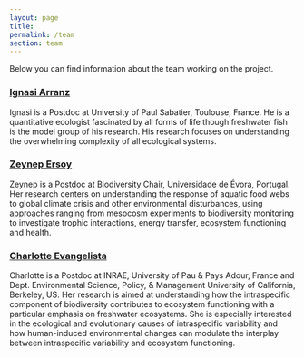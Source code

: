 ```yaml
---
layout: page
title: 
permalink: /team
section: team
---
```

Below you can find information about the team working on the project.

### [Ignasi Arranz](https://www.ignasiarranz.com)
Ignasi is a Postdoc at University of Paul Sabatier, Toulouse, France. He is a quantitative ecologist fascinated by all forms of life though freshwater fish is the model group of his research. His research focuses on understanding the overwhelming complexity of all ecological systems.

### [Zeynep Ersoy](https://zeynepersoy.com)
Zeynep is a Postdoc at Biodiversity Chair, Universidade de Évora, Portugal. Her research centers on understanding the response of aquatic food webs to global climate crisis and other environmental disturbances, using approaches ranging from mesocosm experiments to biodiversity monitoring to investigate trophic interactions, energy transfer, ecosystem functioning and health.

### [Charlotte Evangelista](https://charlotteevangelista.weebly.com)
Charlotte is a Postdoc at INRAE, University of Pau & Pays Adour, France and
Dept. Environmental Science, Policy, & Management
University of California, Berkeley, US.  Her research is aimed at understanding how the intraspecific component of biodiversity contributes to ecosystem functioning with a particular emphasis on freshwater ecosystems. She is especially interested in the ecological and evolutionary causes of intraspecific variability and how human-induced environmental changes can modulate the interplay between intraspecific variability and ecosystem functioning.
